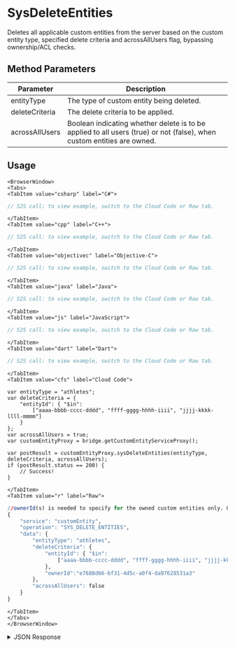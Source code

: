 # SysDeleteEntities

Deletes all applicable custom entities from the server based on the custom entity type, specified delete criteria and acrossAllUsers flag, bypassing ownership/ACL checks.

<PartialServop service_name="customEntity" operation_name="SYS_DELETE_ENTITIES" />

## Method Parameters

| Parameter      | Description                                                                                                            |
| -------------- | ---------------------------------------------------------------------------------------------------------------------- |
| entityType     | The type of custom entity being deleted.                                                                               |
| deleteCriteria | The delete criteria to be applied.                                                                                     |
| acrossAllUsers | Boolean indicating whether delete is to be applied to all users (true) or not (false), when custom entities are owned. |

## Usage

```mdx-code-block
<BrowserWindow>
<Tabs>
<TabItem value="csharp" label="C#">
```

```csharp
// S2S call: to view example, switch to the Cloud Code or Raw tab.
```

```mdx-code-block
</TabItem>
<TabItem value="cpp" label="C++">
```

```cpp
// S2S call: to view example, switch to the Cloud Code or Raw tab.
```

```mdx-code-block
</TabItem>
<TabItem value="objectivec" label="Objective-C">
```

```objectivec
// S2S call: to view example, switch to the Cloud Code or Raw tab.
```

```mdx-code-block
</TabItem>
<TabItem value="java" label="Java">
```

```java
// S2S call: to view example, switch to the Cloud Code or Raw tab.
```

```mdx-code-block
</TabItem>
<TabItem value="js" label="JavaScript">
```

```javascript
// S2S call: to view example, switch to the Cloud Code or Raw tab.
```

```mdx-code-block
</TabItem>
<TabItem value="dart" label="Dart">
```

```dart
// S2S call: to view example, switch to the Cloud Code or Raw tab.
```

```mdx-code-block
</TabItem>
<TabItem value="cfs" label="Cloud Code">
```

```cfscript
var entityType = "athletes";
var deleteCriteria = {
    "entityId": { "$in":
        ["aaaa-bbbb-cccc-dddd", "ffff-gggg-hhhh-iiii", "jjjj-kkkk-llll-mmmm"]
    }
};
var acrossAllUsers = true;
var customEntityProxy = bridge.getCustomEntityServiceProxy();

var postResult = customEntityProxy.sysDeleteEntities(entityType, deleteCriteria, acrossAllUsers);
if (postResult.status == 200) {
    // Success!
}
```

```mdx-code-block
</TabItem>
<TabItem value="r" label="Raw">
```

```r
//ownerId(s) is needed to specify for the owned custom entities only. Or, setting acrossAllUsers to true
{
	"service": "customEntity",
	"operation": "SYS_DELETE_ENTITIES",
	"data": {
		"entityType": "athletes",
		"deleteCriteria": {
			"entityId": { "$in":
				["aaaa-bbbb-cccc-dddd", "ffff-gggg-hhhh-iiii", "jjjj-kkkk-llll-mmmm"]
			},
			"ownerId":"e7688d66-bf31-4d5c-a0f4-da97628531a3"
		},
		"acrossAllUsers": false
	}
}
```

```mdx-code-block
</TabItem>
</Tabs>
</BrowserWindow>
```

<details>
<summary>JSON Response</summary>

```json
{
    "data": {
        "deletedCount": 3
    },
    "status": 200
}
```

</details>
